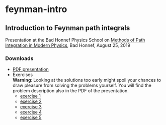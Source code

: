 # feynman-intro
## Introduction to Feynman path integrals

Presentation at the Bad Honnef Physics School on [Methods of Path Integration in Modern Physics](https://www.dpg-physik.de/veranstaltungen/2019/bad-honnef-physics-school-methods-of-path-integration-in-modern-physics), Bad Honnef, August 25, 2019

### Downloads
* [PDF presentation](https://github.com/gertingold/feynman-intro/raw/master/presentation/feynman-intro.pdf)
* Exercises    
  **Warning**: Looking at the solutions too early might spoil your chances to draw pleasure from
  solving the problems yourself. You will find the problem description also in the PDF of the
  presentation.
  * [exercise 1](https://github.com/gertingold/feynman-intro/raw/master/exercises/exercise_1.pdf)
  * [exercise 2](https://github.com/gertingold/feynman-intro/raw/master/exercises/exercise_2.pdf)
  * [exercise 3](https://github.com/gertingold/feynman-intro/raw/master/exercises/exercise_3.pdf)
  * [exercise 4](https://github.com/gertingold/feynman-intro/raw/master/exercises/exercise_4.pdf)
  * [exercise 5](https://github.com/gertingold/feynman-intro/raw/master/exercises/exercise_5.pdf)
